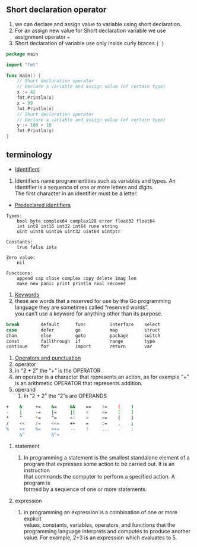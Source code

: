 ## Short declaration operator
1. we can declare and assign value to variable using short declaration.
1. For an assign new value for Short declaration variable we use assignment operator `=`  
1. Short declaration of variable use only inside curly braces `{ }`   
```go
package main

import "fmt"

func main() {
	// Short declaration operator
	// Declare a variable and assign value (of certain type) 
	x := 42
	fmt.Println(x)
	x = 99
	fmt.Println(x)
	// Short declaration operator
	// Declare a variable and assign value (of certain type)
	y := 100 + 10
	fmt.Println(y)
}

```
## terminology  
* [Identifiers](https://golang.org/ref/spec#Identifiers)  
1. Identifiers name program entities such as variables and types. An identifier is a sequence of one or more letters and digits.   
   The first character in an identifier must be a letter.  
   
* [Predeclared identifiers](https://golang.org/ref/spec#Predeclared_identifiers)  
```1bash
Types:
	bool byte complex64 complex128 error float32 float64
	int int8 int16 int32 int64 rune string
	uint uint8 uint16 uint32 uint64 uintptr

Constants:
	true false iota

Zero value:
	nil

Functions:
	append cap close complex copy delete imag len
	make new panic print println real recover
``` 
1. [Keywords](https://golang.org/ref/spec#Keywords)      
1. these are words that a reserved for use by the Go programming language they are sometimes called “reserved words”.  
   you can’t use a keyword for anything other than its purpose.  
```bash
break        default      func         interface    select
case         defer        go           map          struct
chan         else         goto         package      switch
const        fallthrough  if           range        type
continue     for          import       return       var
```  

1. [Operators and punctuation](https://golang.org/ref/spec#Operators_and_punctuation)    
1.    operator
   1. in “2 + 2” the “+” is the OPERATOR
   1. an operator is a character that represents an action, as for example “+” is an arithmetic OPERATOR that represents addition.  
1. operand
   1.  in “2 + 2” the “2”s are OPERANDS
```bash
+    &     +=    &=     &&    ==    !=    (    )
-    |     -=    |=     ||    <     <=    [    ]
*    ^     *=    ^=     <-    >     >=    {    }
/    <<    /=    <<=    ++    =     :=    ,    ;
%    >>    %=    >>=    --    !     ...   .    :
     &^          &^=
```

1. statement  
    1. In programming a statement is the smallest standalone element of a  
       program that expresses some action to be carried out. It is an instruction  
       that commands the computer to perform a specified action. A program is  
       formed by a sequence of one or more statements.  
       
1. expression  
    1.  in programming an expression is a combination of one or more explicit  
        values, constants, variables, operators, and functions that the  
        programming language interprets and computes to produce another  
        value. For example, 2+3 is an expression which evaluates to 5.   
        
